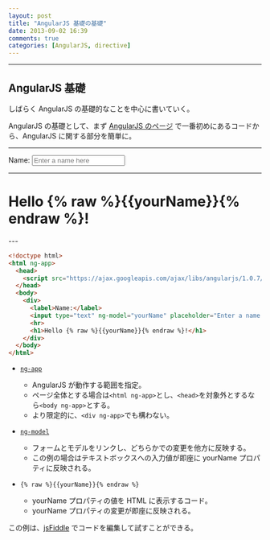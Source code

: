 ```yaml
---
layout: post
title: "AngularJS 基礎の基礎"
date: 2013-09-02 16:39
comments: true
categories: [AngularJS, directive]
---
```


---

## AngularJS 基礎

しばらく AngularJS の基礎的なことを中心に書いていく。

AngularJS の基礎として、まず [AngularJS のページ](http://angularjs.org/#the-basics) で一番初めにあるコードから、AngularJS に関する部分を簡単に。

<!-- more -->

---
<div ng-app>
  <script src="https://ajax.googleapis.com/ajax/libs/angularjs/1.0.7/angular.min.js"></script>
  <label>Name:</label>
  <input type="text" ng-model="yourName" placeholder="Enter a name here">
  <hr>
  <h1>Hello {% raw %}{{yourName}}{% endraw %}!</h1>
</div>
---

``` html index.html
<!doctype html>
<html ng-app>
  <head>
    <script src="https://ajax.googleapis.com/ajax/libs/angularjs/1.0.7/angular.min.js"></script>
  </head>
  <body>
    <div>
      <label>Name:</label>
      <input type="text" ng-model="yourName" placeholder="Enter a name here">
      <hr>
      <h1>Hello {% raw %}{{yourName}}{% endraw %}!</h1>
    </div>
  </body>
</html>
```

* [`ng-app`](http://docs.angularjs.org/api/ng.directive:ngApp)
  * AngularJS が動作する範囲を指定。
  * ページ全体とする場合は`<html ng-app>`とし、`<head>`を対象外とするなら`<body ng-app>`とする。
  * より限定的に、`<div ng-app>`でも構わない。

* [`ng-model`](http://docs.angularjs.org/api/ng.directive:ngModel)
  * フォームとモデルをリンクし、どちらかでの変更を他方に反映する。
  * この例の場合はテキストボックスへの入力値が即座に yourName プロパティに反映される。

* `{% raw %}{{yourName}}{% endraw %}`
  * yourName プロパティの値を HTML に表示するコード。
  * yourName プロパティの変更が即座に反映される。

この例は、[jsFiddle](http://jsfiddle.net/api/post/library/pure/) でコードを編集して試すことができる。

